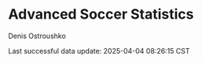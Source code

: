 # Advanced Soccer Statistics
Denis Ostroushko

<!-- gfm -->

Last successful data update: 2025-04-04 08:26:15 CST
